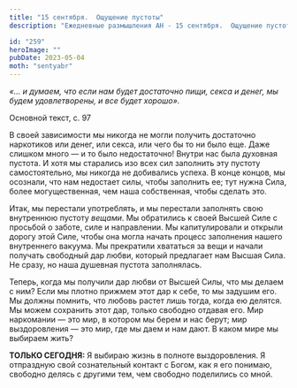 ```yaml
---
title: "15 сентября.  Ощущение пустоты"
description: "Ежедневные размышления АН - 15 сентября.  Ощущение пустоты"

id: "259"
heroImage: ""
pubDate: 2023-05-04
moth: "sentyabr"
---
```


_«… и думаем, что если нам будет достаточно пищи, секса и денег, мы будем
удовлетворены, и все будет хорошо»._

Основной текст, с. 97

В своей зависимости мы никогда не могли получить достаточно наркотиков или
денег, или секса, или чего бы то ни было еще. Даже слишком много — и то было
недостаточно! Внутри нас была духовная пустота. И хотя мы старались изо всех
сил заполнить эту пустоту самостоятельно, мы никогда не добивались успеха. В
конце концов, мы осознали, что нам недостает силы, чтобы заполнить ее; тут
нужна Сила, более могущественная, чем наша собственная, чтобы сделать это.

Итак, мы перестали употреблять, и мы перестали заполнять свою внутреннюю
пустоту _вещами_. Мы обратились к своей Высшей Силе с просьбой о заботе, силе
и направлении. Мы капитулировали и открыли дорогу этой Силе, чтобы она могла
начать процесс заполнения нашего внутреннего вакуума. Мы прекратили хвататься
за вещи и начали получать свободный дар любви, который предлагает нам Высшая
Сила. Не сразу, но наша душевная пустота заполнялась.

Теперь, когда мы получили дар любви от Высшей Силы, что мы делаем с ним? Если
мы плотно прижмем этот дар к себе, то мы задушим его. Мы должны помнить, что
любовь растет лишь тогда, когда ею делятся. Мы можем сохранить этот дар,
только свободно отдавая его. Мир наркомании — это мир, в котором мы берем и
нас берут; мир выздоровления — это мир, где мы даем и нам дают. В каком мире
мы выбираем жить?

**ТОЛЬКО СЕГОДНЯ:** Я выбираю жизнь в полноте выздоровления. Я отпраздную свой
сознательный контакт с Богом, как я его понимаю, свободно делясь с другими
тем, чем свободно поделились со мной.
